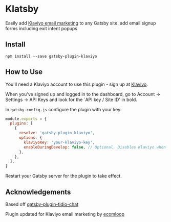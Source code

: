 # Klatsby

Easily add [Klaviyo email marketing](https://www.klaviyo.com/) to any Gatsby site. add email signup forms including exit intent popups

## Install

`npm install --save gatsby-plugin-klaviyo`

## How to Use

You'll need a Klaviyo account to use this plugin - sign up at [Klaviyo](https://www.klaviyo.com/partner/signup?utm_source=0010V00002Ogx4q&utm_medium=partner).

When you've signed up and logged in to the dashboard, go to Account -> Settings -> API Keys and look for the `API key / Site ID' in bold.

In `gatsby-config.js` configure the plugin with your key:

```js
module.exports = {
  plugins: [
    {
      resolve: 'gatsby-plugin-klaviyo',
      options: {
        klaviyoKey: 'your-klaviyo-key',
        enableDuringDevelop: false, // Optional. Disables Klaviyo when running Gatsby dev server. Defaults to true.
      },
    },
  ],
}
```

Restart your Gatsby server for the plugin to take effect.

## Acknowledgements

Based off [gatsby-plugin-tidio-chat](https://github.com/garethpbk/tidio-chat/)

Plugin updated for Klaviyo email marketing by [ecomloop](https://ecomloop.com)
